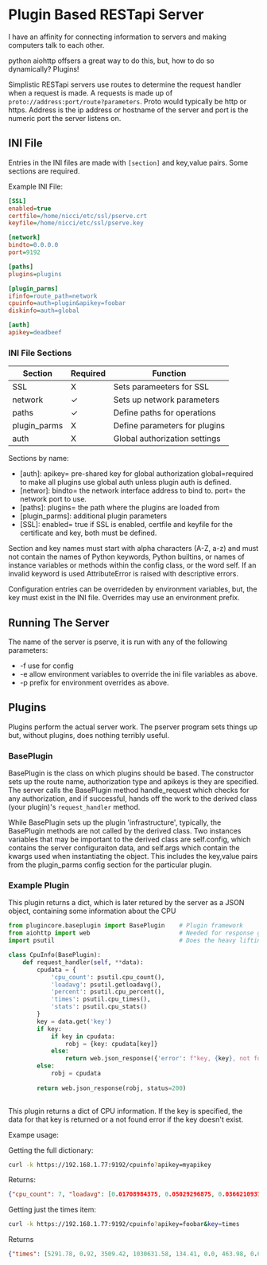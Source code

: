 # Plugin Based RESTapi Server

I have an affinity for connecting information to servers and making computers talk to each other. 

python aiohttp offsers a great way to do this, but, how to do so dynamically? Plugins!

Simplistic RESTapi servers use routes to determine the request handler when a request is made. A requests is made up of `proto://address:port/route?parameters`. Proto would typically be http or https. Address is the ip address or hostname of the server and port is the numeric port the server listens on. 

## INI File

Entries in the INI files are made with `[section]` and key,value pairs. Some sections are required.

Example INI File:

```ini
[SSL]
enabled=true
certfile=/home/nicci/etc/ssl/pserve.crt
keyfile=/home/nicci/etc/ssl/pserve.key

[network]
bindto=0.0.0.0
port=9192

[paths]
plugins=plugins

[plugin_parms]
ifinfo=route_path=network
cpuinfo=auth=plugin&apikey=foobar
diskinfo=auth=global

[auth]
apikey=deadbeef
```

### INI File Sections

|Section       | Required | Function                          |
|--------------|----------|-----------------------------------|
| SSL          |    X     | Sets parameeters for SSL          | 
| network      |    ✓     | Sets up network parameters        |
| paths        |    ✓     | Define paths for operations       |
| plugin_parms |    X     | Define parameters for plugins     |
| auth         |    X     | Global authorization settings     |

Sections by name:

* [auth]: apikey= pre-shared key for global authorization
 global=required to make all plugins use global auth unless plugin auth is defined.
* [networ]: bindto= the network interface address to bind to. port= the network port to use. 
* [paths]: plugins= the path where the plugins are loaded from
* [plugin_parms]: additional plugin parameters 
* [SSL]: enabled= true if SSL is enabled, certfile and keyfile for the certificate and key, both
   must be defined.

Section and key names must start with alpha characters (A-Z, a-z) and must not contain the names of Python keywords, Python builtins, or names of instance variables or methods within the config class, or the word self. If an invalid keyword is used AttributeError is raised with descriptive errors. 

Configuration entries can be overrideden by environment variables, but, the key must exist in the INI file. Overrides may use an environment prefix. 

## Running The Server

The name of the server is pserve, it is run with any of the following parameters: 

* -f <file> use <file> for config
* -e allow environment variables to override the ini file variables as above.
* -p <prefix> prefix for environment overrides as above. 

## Plugins

Plugins perform the actual server work. The pserver program sets things up but, without plugins,
does nothing terribly useful. 

### BasePlugin
BasePlugin is the class on which plugins should be based. The constructor sets up the route name, 
authorization type and apikeys is they are specified. The server calls the BasePlugin method handle_request which checks for any authorization, and if successful, hands off the work to the 
derived class (your plugin)'s `request_handler` method.

While BasePlugin sets up the plugin 'infrastructure', typically, the BasePlugin methods are not called by the derived class. Two instances variables that may be important to the derived class 
are self.config, which contains the server configuraiton data, and self.args which contain the
kwargs used when instantiating the object. This includes the key,value pairs from the 
plugin_parms config section for the particular plugin. 

### Example Plugin

This plugin returns a dict, which is later retured by the server as a JSON object, containing
some information about the CPU

```python
from plugincore.baseplugin import BasePlugin    # Plugin framework
from aiohttp import web                         # Needed for response generation
import psutil                                   # Does the heavy liftin

class CpuInfo(BasePlugin):
    def request_handler(self, **data):
        cpudata = {
            'cpu_count': psutil.cpu_count(),
            'loadavg': psutil.getloadavg(),
            'percent': psutil.cpu_percent(),
            'times': psutil.cpu_times(),
            'stats': psutil.cpu_stats()
        }
        key = data.get('key')
        if key:
            if key in cpudata:
                robj = {key: cpudata[key]}
            else:
                return web.json_response({'error': f"key, {key}, not found."}, status=400)
        else:
            robj = cpudata
        
        return web.json_response(robj, status=200)
        
```

This plugin returns a dict of CPU information. If the key is specified, the data for that key is returned or a not found error if the key doesn't exist.

Exampe usage:

Getting the full dictionary: 

```bash
curl -k https://192.168.1.77:9192/cpuinfo?apikey=myapikey
```

Returns: 

```json
{"cpu_count": 7, "loadavg": [0.01708984375, 0.05029296875, 0.03662109375], "percent": 1.2, "times": [5306.68, 0.92, 3518.19, 1032672.71, 134.64, 0.0, 465.12, 0.0, 0.0, 0.0], "stats": [227322644, 129250156, 31837048, 0]}
```

Getting just the times item: 

```bash
curl -k https://192.168.1.77:9192/cpuinfo?apikey=foobar&key=times
```

Returns

```json
{"times": [5291.78, 0.92, 3509.42, 1030631.58, 134.41, 0.0, 463.98, 0.0, 0.0, 0.0]}
```


